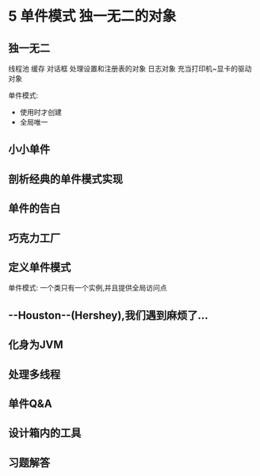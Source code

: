 # 5 单件模式 独一无二的对象
## 独一无二
线程池
缓存
对话框
处理设置和注册表的对象
日志对象
充当打印机~显卡的驱动对象

单件模式:
- 使用时才创建
- 全局唯一

## 小小单件
## 剖析经典的单件模式实现
## 单件的告白
## 巧克力工厂
## 定义单件模式
单件模式: 一个类只有一个实例,并且提供全局访问点
## --Houston--(Hershey),我们遇到麻烦了...
## 化身为JVM
## 处理多线程
## 单件Q&A
## 设计箱内的工具
## 习题解答